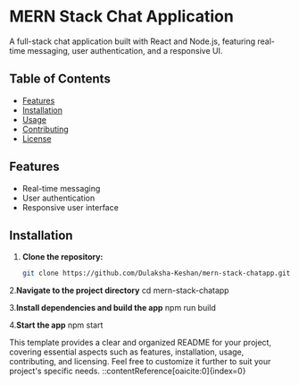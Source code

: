 # MERN Stack Chat Application

A full-stack chat application built with React and Node.js, featuring real-time messaging, user authentication, and a responsive UI.

## Table of Contents

- [Features](#features)
- [Installation](#installation)
- [Usage](#usage)
- [Contributing](#contributing)
- [License](#license)

## Features

- Real-time messaging
- User authentication
- Responsive user interface

## Installation

1. **Clone the repository:**

   ```bash
   git clone https://github.com/Dulaksha-Keshan/mern-stack-chatapp.git
   
2.**Navigate to the project directory**
  cd mern-stack-chatapp

3.**Install dependencies and build the app**
  npm run build

4.**Start the app**
  npm start


This template provides a clear and organized README for your project, covering essential aspects such as features, installation, usage, contributing, and licensing. Feel free to customize it further to suit your project's specific needs.
::contentReference[oaicite:0]{index=0}
 
